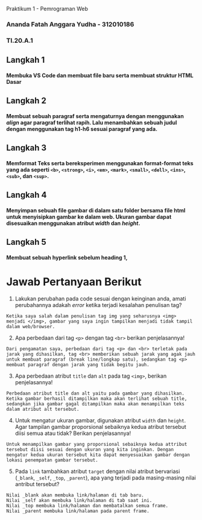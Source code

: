 Praktikum 1 - Pemrograman Web
### Ananda Fatah Anggara Yudha - 312010186
### TI.20.A.1

## Langkah 1
#### Membuka VS Code dan membuat file baru serta membuat struktur HTML Dasar

## Langkah 2
#### Membuat sebuah paragraf serta mengaturnya dengan menggunakan _align_ agar paragraf terlihat rapih. Lalu menambahkan sebuah judul dengan menggunakan tag h1-h6 sesuai paragraf yang ada.

## Langkah 3
#### Memformat Teks serta bereksperimen menggunakan format-format teks yang ada seperti `<b>`, `<strong>`, `<i>`, `<em>`, `<mark>`, `<small>`, `<dell>`, `<ins>`, `<sub>`, dan `<sup>`.

## Langkah 4
#### Menyimpan sebuah file gambar di dalam satu folder bersama file html untuk menyisipkan gambar ke dalam web. Ukuran gambar dapat disesuaikan menggunakan atribut _width_ dan _height_.

## Langkah 5
#### Membuat sebuah hyperlink sebelum heading 1,


# Jawab Pertanyaan Berikut
1. Lakukan perubahan pada code sesuai dengan keinginan anda, amati perubahannya adakah _error_ ketika terjadi kesalahan penulisan tag?
```
Ketika saya salah dalam penulisan tag img yang seharusnya <img> menjadi </img>, gambar yang saya ingin tampilkan menjadi tidak tampil dalam web/browser.
```

2. Apa perbedaan dari tag `<p>` dengan tag `<br>` berikan penjelasannya!
```
Dari pengamatan saya, perbedaan dari tag <p> dan <br> terletak pada jarak yang dihasilkan, tag <br> memberikan sebuah jarak yang agak jauh untuk membuat paragraf (break line/longkap satu), sedangkan tag <p> membuat paragraf dengan jarak yang tidak begitu jauh.
```

3. Apa perbedaan atribut `title` dan `alt` pada tag `<img>`, berikan penjelasannya!
```
Perbedaan atribut title dan alt yaitu pada gambar yang dihasilkan. Ketika gambar berhasil ditampilkan maka akan terlihat sebuah title, sedangkan jika gambar gagal ditampilkan maka akan menampilkan teks dalam atribut alt tersebut.
```

4. Untuk mengatur ukuran gambar, digunakan atribut `width` dan `height`. Agar tampilan gambar proporsional sebaiknya kedua atribut tersebut diisi semua atau tidak? Berikan penjelasannya!
```
Untuk menampilkan gambar yang proporsional sebaiknya kedua attribut tersebut diisi sesuai dengan ukuran yang kita inginkan. Dengan mengatur kedua ukuran tersebut kita dapat menyesuaikan gambar dengan lokasi penempatan gambar tersebut.
```

5. Pada `link` tambahkan atribut `target` dengan nilai atribut bervariasi (`_blank`, `_self`, `_top`, `_parent`), apa yang terjadi pada masing-masing nilai antribut tersebut?
```
Nilai _blank akan membuka link/halaman di tab baru.
Nilai _self akan membuka link/halaman di tab saat ini.
Nilai _top membuka link/halaman dan membatalkan semua frame.
Nilai _parent membuka link/halaman pada parent frame.
```
